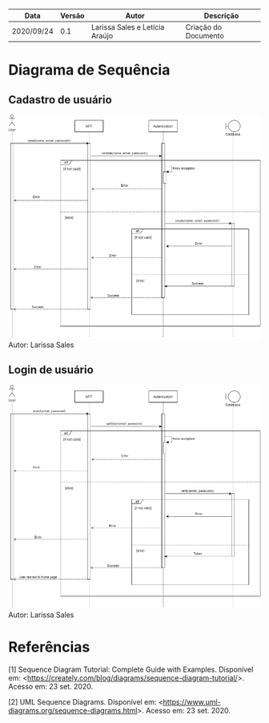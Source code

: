 | Data |Versão| Autor | Descrição |
| ---- | ---- | ----- | --------- |
| 2020/09/24 | 0.1 | Larissa Sales e Letícia Araújo | Criação do Documento |

# Diagrama de Sequência

## Cadastro de usuário

![](../assets/04-modelagem/20200923-larissa-diagrama-sequencia-cadastro.png)
Autor: Larissa Sales


## Login de usuário

![](../assets/04-modelagem/20200924-larissa-diagrama-sequencia-login.png)
Autor: Larissa Sales

# Referências

[1] Sequence Diagram Tutorial: Complete Guide with Examples. Disponível em: <<https://creately.com/blog/diagrams/sequence-diagram-tutorial/>>. Acesso em: 23 set. 2020.

[2] UML Sequence Diagrams. Disponível em: <<https://www.uml-diagrams.org/sequence-diagrams.html>>. Acesso em: 23 set. 2020.